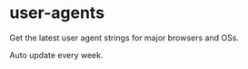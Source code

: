 # user-agents
Get the latest user agent strings for major browsers and OSs.

Auto update every week.